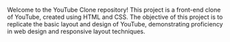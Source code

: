 Welcome to the YouTube Clone repository! This project is a front-end clone of YouTube, created using HTML and CSS. The objective of this project is to replicate the basic layout and design of YouTube, demonstrating proficiency in web design and responsive layout techniques.
